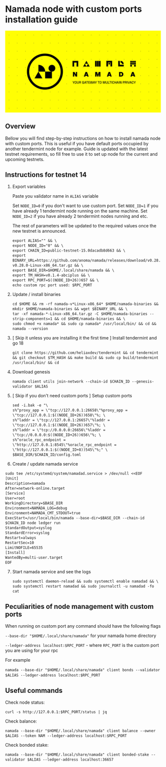 # Namada node with custom ports installation guide
![Namada logo](../image/namada.jpg)
## Overview
Bellow you will find step-by-step instructions on how to install namada node with custom ports. This is useful if you 
have default ports occupied by another tendermint node for example. Guide is updated with the latest testnet
requirements, so fill free to use it to set up node for the current and upcoming testnets.

## Instructions for testnet 14

1. Export variables
    
    Paste you validator name in `ALIAS` variable

    Set `NODE_ID=0` if you don't want to use custom port.
    Set `NODE_ID=1` if you have already 1 tendermint node running on the same machine.
    Set `NODE_ID=2` if you have already 2 tendermint nodes running and etc.

    The rest of parameters will be updated to the required values once the new testnet is announced.
    ```
    export ALIAS="" && \
    export NODE_ID="0" && \
    export CHAIN_ID=public-testnet-15.0dacadb8d663 && \
    export BINARY_URL=https://github.com/anoma/namada/releases/download/v0.28.0/namada-v0.28.0-Linux-x86_64.tar.gz && \
    export BASE_DIR=$HOME/.local/share/namada && \
    export TM_HASH=v0.1.4-abciplus && \
    export RPC_PORT=$((NODE_ID+26))657 && \
    echo custom rpc port used: $RPC_PORT
    ```

2. Update / install binaries

    ```
    cd $HOME && rm -rf namada-v*Linux-x86_64* $HOME/namada-binaries && mkdir $HOME/namada-binaries && wget $BINARY_URL && \
    tar -xf namada-*-Linux-x86_64.tar.gz -C $HOME/namada-binaries --strip-components=1 && cd $HOME/namada-binaries && \
    sudo chmod +x namada* && sudo cp namada* /usr/local/bin/ && cd && namada --version
    ```

3. [ Skip it unless you are installing it the first time ] Install tendermint and go 18

    ```
    git clone https://github.com/heliaxdev/tendermint && cd tendermint && git checkout $TM_HASH && make build && sudo cp build/tendermint /usr/local/bin/ && cd
    ```

4. Download genesis

    ```
    namada client utils join-network --chain-id $CHAIN_ID --genesis-validator $ALIAS
    ```

5. [ Skip if you don't need custom ports ] Setup custom ports

    ```
    sed -i.bak -e "\
    s%^proxy_app = \"tcp://127.0.0.1:26658\"%proxy_app = \"tcp://127.0.0.1:$((NODE_ID+26))658\"%; \
    s%^laddr = \"tcp://127.0.0.1:26657\"%laddr = \"tcp://127.0.0.1:$((NODE_ID+26))657\"%; \
    s%^laddr = \"tcp://0.0.0.0:26656\"%laddr = \"tcp://0.0.0.0:$((NODE_ID+26))656\"%; \
    s%^oracle_rpc_endpoint = \"http://127.0.0.1:8545\"%oracle_rpc_endpoint = \"http://127.0.0.1:$((NODE_ID+8))545\"%;" \
    $BASE_DIR/$CHAIN_ID/config.toml
    ```

6. Create / update namada service

```
sudo tee /etc/systemd/system/namadad.service > /dev/null <<EOF
[Unit]
Description=namada
After=network-online.target
[Service]
User=root
WorkingDirectory=$BASE_DIR
Environment=NAMADA_LOG=debug
Environment=NAMADA_CMT_STDOUT=true
ExecStart=/usr/local/bin/namada --base-dir=$BASE_DIR --chain-id $CHAIN_ID node ledger run
StandardOutput=syslog
StandardError=syslog
Restart=always
RestartSec=10
LimitNOFILE=65535
[Install]
WantedBy=multi-user.target
EOF
```

7. Start namada service and see the logs

    ```
    sudo systemctl daemon-reload && sudo systemctl enable namadad && \
    sudo systemctl restart namadad && sudo journalctl -u namadad -fo cat
    ```
   
## Peculiarities of node management with custom ports
When running on custom port any command should have the following flags

`--base-dir "$HOME/.local/share/namada"` for your namada home directory

`--ledger-address localhost:$RPC_PORT` - where `RPC_PORT` is the custom port you are using for your rpc

For example

`namada --base-dir "$HOME/.local/share/namada" client bonds --validator $ALIAS --ledger-address localhost:$RPC_PORT`

## Useful commands

Check node status:
```
curl -s http://127.0.0.1:$RPC_PORT/status | jq
```

Check balance:
```
namada --base-dir "$HOME/.local/share/namada" client balance --owner $ALIAS --token NAM --ledger-address localhost:$RPC_PORT
```

Check bonded stake:

```
namada --base-dir "$HOME/.local/share/namada" client bonded-stake --validator $ALIAS --ledger-address localhost:36657
```